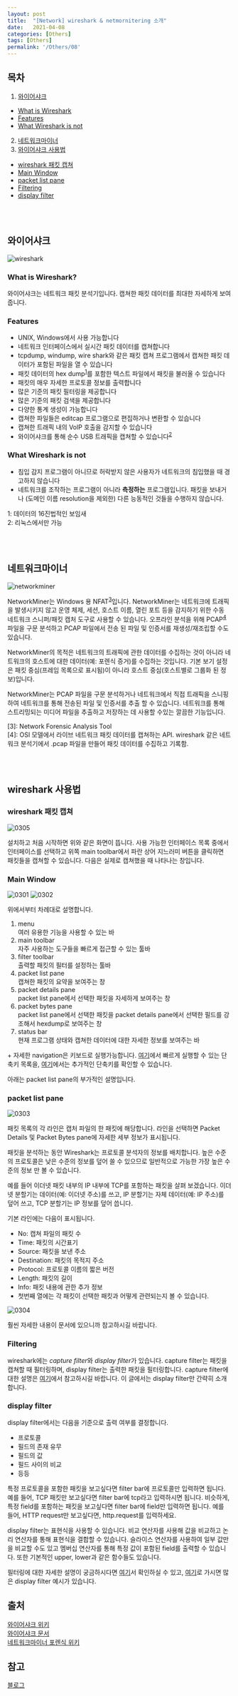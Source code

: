 ```yaml
---
layout: post
title:  "[Network] wireshark & netmornitering 소개"
date:   2021-04-08
categories: [Others]
tags: [Others]
permalink: '/Others/08'
---
```


## 목차

1. [와이어샤크](#와이어샤크)
* [What is Wireshark](#What_is_Wireshark)
* [Features](Features)
* [What Wireshark is not](What_Wireshark_is_not)
2. [네트워크마이너](#네트워크마이너)
3. [와이어샤크 사용법](#와이어샤크_사용법)
* [wireshark 패킷 캡쳐](#wireshark_패킷_캡쳐)
* [Main Window](#Main_Window)
* [packet list pane](#packet_list_pane)
* [Filtering](#Filtering)
* [display filter](#display_filter)

<br><br>

## 와이어샤크

![wireshark](https://github.com/kkarung/kkarung.github.io/blob/master/assets/image/network/wireshark.png?raw=true)

### What is Wireshark?

와이어샤크는 네트워크 패킷 분석기입니다. 캡쳐한 패킷 데이터를 최대한 자세하게 보여줍니다.

### Features

* UNIX, Windows에서 사용 가능합니다
* 네트워크 인터페이스에서 실시간 패킷 데이터를 캡쳐합니다
* tcpdump, windump, wire shark와 같은 패킷 캡쳐 프로그램에서 캡쳐한 패킷 데이터가 포함된 파일을 열 수 있습니다
* 패킷 데이터의 hex dump<sup>[1](#hexdump)</sup>를 포함한 텍스트 파일에서 패킷을 불러올 수 있습니다
* 패킷의 매우 자세한 프로토콜 정보를 출력합니다
* 많은 기준의 패킷 필터링을 제공합니다
* 많은 기준의 패킷 검색을 제공합니다
* 다양한 통계 생성이 가능합니다
* 캡쳐한 파일들은 editcap 프로그램으로 편집하거나 변환할 수 있습니다
* 캡쳐한 트래픽 내의 VolP 호출을 감지할 수 있습니다
* 와이어샤크를 통해 순수 USB 트래픽을 캡쳐할 수 있습니다<sup>[2](#usb)</sup>

### What Wireshark is not

* 침입 감지 프로그램이 아니므로 허락받지 않은 사용자가 네트워크의 침입했을 때 경고하지 않습니다
* 네트워크를 조작하는 프로그램이 아니라 <b>측정하는</b> 프로그램입니다. 패킷을 보내거나 (도메인 이름 resolution을 제외한) 다른 능동적인 것들을 수행하지 않습니다.


<a name="hexdump">1</a>: 데이터의 16진법적인 보임새<br>
<a name="usb">2</a>: 리눅스에서만 가능

<br><br>

## 네트워크마이너

![networkminer](https://github.com/kkarung/kkarung.github.io/blob/master/assets/image/network/NetworkMiner.png?raw=true)

NetworkMiner는 Windows 용 NFAT<sup>[3](#NFAT)</sup>입니다. NetworkMiner는 네트워크에 트래픽을 발생시키지 않고 운영 체제, 세션, 호스트 이름, 열린 포트 등을 감지하기 위한 수동 네트워크 스니퍼/패킷 캡처 도구로 사용할 수 있습니다. 오프라인 분석을 위해 PCAP<sup>[4](#pcap)</sup> 파일을 구문 분석하고 PCAP 파일에서 전송 된 파일 및 인증서를 재생성/재조립할 수도 있습니다.

NetworkMiner의 목적은 네트워크의 트래픽에 관한 데이터를 수집하는 것이 아니라 네트워크의 호스트에 대한 데이터(예: 포렌식 증거)를 수집하는 것입니다. 기본 보기 설정은 패킷 중심(프레임 목록으로 표시됨)이 아니라 호스트 중심(호스트별로 그룹화 된 정보)입니다.

NetworkMiner는 PCAP 파일을 구문 분석하거나 네트워크에서 직접 트래픽을 스니핑하여 네트워크를 통해 전송된 파일 및 인증서를 추출 할 수 있습니다. 네트워크를 통해 스트리밍되는 미디어 파일을 추출하고 저장하는 데 사용할 수있는 깔끔한 기능입니다.

<a name="NFAT">[3]</a>: Network Forensic Analysis Tool<br>
<a name="pcap">[4]</a>: OSI 모델에서 라이브 네트워크 패킷 데이터를 캡쳐하는 API. wireshark 같은 네트워크 분석기에서 .pcap 파일을 만들어 패킷 데이터를 수집하고 기록함.

<br><br>

## wireshark 사용법

### wireshark 패킷 캡쳐

![0305](https://github.com/kkarung/kkarung.github.io/blob/master/assets/image/network/0305.png?raw=true)

설치하고 처음 시작하면 위와 같은 화면이 뜹니다. 사용 가능한 인터페이스 목록 중에서 인터페이스를 선택하고 위쪽 main toolbar에서 파란 상어 지느러미 버튼을 클릭하면 패킷들을 캡쳐할 수 있습니다. 다음은 실제로 캡쳐했을 때 나타나는 창입니다.

### Main Window

![0301](https://github.com/kkarung/kkarung.github.io/blob/master/assets/image/network/0301.png?raw=true)
![0302](https://github.com/kkarung/kkarung.github.io/blob/master/assets/image/network/0302.png?raw=true)

위에서부터 차례대로 설명합니다.


1. menu<br>
여러 유용한 기능을 사용할 수 있는 바
2. main toolbar<br>
자주 사용하는 도구들을 빠르게 접근할 수 있는 툴바
3. filter toolbar<br>
출력할 패킷의 필터를 설정하는 툴바
4. packet list pane<br>
캡쳐한 패킷의 요약을 보여주는 창
5. packet details pane<br>
packet list pane에서 선택한 패킷을 자세하게 보여주는 창
6. packet bytes pane<br>
packet list pane에서 선택한 패킷을 packet details pane에서 선택한 필드를 강조해서 hexdump로 보여주는 창
7. status bar<br>
현재 프로그램 상태와 캡쳐한 데이터에 대한 자세한 정보를 보여주는 바

\+ 자세한 navigation은 키보드로 실행가능합니다. <a href="https://www.wireshark.org/docs/wsug_html/#ChUseTabNav" target="_blank">여기</a>에서 빠르게 실행할 수 있는 단축키 목록을, <a href="https://www.wireshark.org/docs/wsug_html/#ChUseTabGo" target="_blank">여기</a>에서는 추가적인 단축키를 확인할 수 있습니다.

아래는 packet list pane의 부가적인 설명입니다.

### packet list pane

![0303](https://github.com/kkarung/kkarung.github.io/blob/master/assets/image/network/0303.png?raw=true)

패킷 목록의 각 라인은 캡처 파일의 한 패킷에 해당합니다. 라인을 선택하면 Packet Details 및 Packet Bytes pane에 자세한 세부 정보가 표시됩니다.

패킷을 분석하는 동안 Wireshark는 프로토콜 분석자의 정보를 배치합니다. 높은 수준의 프로토콜은 낮은 수준의 정보를 덮어 쓸 수 있으므로 일반적으로 가능한 가장 높은 수준의 정보 만 볼 수 있습니다.

예를 들어 이더넷 패킷 내부의 IP 내부에 TCP를 포함하는 패킷을 살펴 보겠습니다. 이더넷 분할기는 데이터(예: 이더넷 주소)를 쓰고, IP ​​분할기는 자체 데이터(예: IP 주소)를 덮어 쓰고, TCP 분할기는 IP 정보를 덮어 씁니다.

기본 라인에는 다음이 표시됩니다.

* No: 캡쳐 파일의 패킷 수
* Time: 패킷의 시간표기
* Source: 패킷을 보낸 주소
* Destination: 패킷의 목적지 주소
* Protocol: 프로토콜 이름의 짧은 버전
* Length: 패킷의 길이
* Info: 패킷 내용에 관한 추가 정보
* 첫번째 열에는 각 패킷이 선택한 패킷과 어떻게 관련되는지 볼 수 있습니다.

![0304](https://github.com/kkarung/kkarung.github.io/blob/master/assets/image/network/0304.png?raw=true)

훨씬 자세한 내용이 문서에 있으니까 참고하시길 바랍니다.

### Filtering

wireshark에는 *capture filter*와 *display filter*가 있습니다. capture filter는 패킷을 캡쳐할 때 필터링하며, display filter는 출력한 패킷을 필터링합니다. capture filter에 대한 설명은 <a href="https://www.wireshark.org/docs/wsug_html/#ChCapCaptureFilterSection" target="_blank">여기</a>에서 참고하시길 바랍니다. 이 글에서는 display filter만 간략히 소개합니다.

### display filter

display filter에서는 다음을 기준으로 출력 여부를 결정합니다.
* 프로토콜
* 필드의 존재 유무
* 필드의 값
* 필드 사이의 비교
* 등등

특정 프로토콜을 포함한 패킷을 보고싶다면 filter bar에 프로토콜만 입력하면 됩니다. 예를 들어, TCP 패킷만 보고싶다면 filter bar에 tcp라고 입력하시면 됩니다. 비슷하게, 특정 field를 포함하는 패킷을 보고싶다면 filter bar에 field만 입력하면 됩니다. 예를 들어, HTTP request만 보고싶다면, http.request를 입력하세요.

display filter는 표현식을 사용할 수 있습니다. 비교 연산자를 사용해 값을 비교하고 논리 연산자를 통해 표현식을 결합할 수 있습니다. 슬라이스 연산자를 사용하여 일부 값만을 비교할 수도 있고 멤버십 연산자를 통해 특정 값이 포함된 field를 출력할 수 있습니다. 또한 기본적인 upper, lower과 같은 함수들도 있습니다.

필터링에 대한 자세한 설명이 궁금하시다면 <a href="https://www.wireshark.org/docs/wsug_html/#ChWorkBuildDisplayFilterSection" target="_blank">여기</a>서 확인하실 수 있고, <a href="https://gitlab.com/wireshark/wireshark/wikis/DisplayFilters" target="_blank">여기</a>로 가시면 많은 display filter 예시가 있습니다.

## 출처

<a href="https://ko.wikipedia.org/wiki/%EC%99%80%EC%9D%B4%EC%96%B4%EC%83%A4%ED%81%AC" target="_blank">와이어샤크 위키</a><br>
<a href="https://www.wireshark.org/docs/wsug_html/" target="_blank">와이어샤크 문서</a><br>
<a href="https://forensicswiki.xyz/wiki/index.php?title=NetworkMiner" target="_blank">네트워크마이너 포렌식 위키</a>

## 참고

<a href="https://jeong-pro.tistory.com/155" target="_blank">블로그</a>

<br><br>